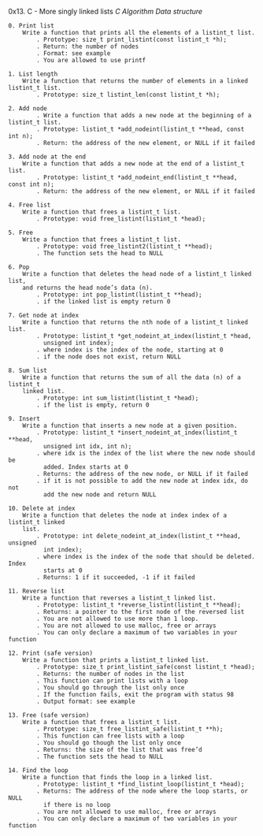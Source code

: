 
0x13. C - More singly linked lists *C Algorithm Data structure*

	0. Print list
		Write a function that prints all the elements of a listint_t list.
			. Prototype: size_t print_listint(const listint_t *h);
			. Return: the number of nodes
			. Format: see example
			. You are allowed to use printf

	1. List length
		Write a function that returns the number of elements in a linked listint_t list.
			. Prototype: size_t listint_len(const listint_t *h);

	2. Add node
			. Write a function that adds a new node at the beginning of a listint_t list.
			. Prototype: listint_t *add_nodeint(listint_t **head, const int n);
			. Return: the address of the new element, or NULL if it failed

	3. Add node at the end
		Write a function that adds a new node at the end of a listint_t list.
			. Prototype: listint_t *add_nodeint_end(listint_t **head, const int n);
			. Return: the address of the new element, or NULL if it failed

	4. Free list
		Write a function that frees a listint_t list.
			. Prototype: void free_listint(listint_t *head);

	5. Free
		Write a function that frees a listint_t list.
			. Prototype: void free_listint2(listint_t **head);
			. The function sets the head to NULL

	6. Pop
		Write a function that deletes the head node of a listint_t linked list, 
		and returns the head node’s data (n).
			. Prototype: int pop_listint(listint_t **head);
			. if the linked list is empty return 0

	7. Get node at index
		Write a function that returns the nth node of a listint_t linked list.
			. Prototype: listint_t *get_nodeint_at_index(listint_t *head, 
			  unsigned int index);
			. where index is the index of the node, starting at 0
			. if the node does not exist, return NULL

	8. Sum list
		Write a function that returns the sum of all the data (n) of a listint_t 
		linked list.
			. Prototype: int sum_listint(listint_t *head);
			. if the list is empty, return 0

	9. Insert
		Write a function that inserts a new node at a given position.
			. Prototype: listint_t *insert_nodeint_at_index(listint_t **head, 
			  unsigned int idx, int n);
			. where idx is the index of the list where the new node should be 
			  added. Index starts at 0
			. Returns: the address of the new node, or NULL if it failed
			. if it is not possible to add the new node at index idx, do not 
			  add the new node and return NULL

	10. Delete at index
		Write a function that deletes the node at index index of a listint_t linked 
		list.
			. Prototype: int delete_nodeint_at_index(listint_t **head, unsigned 
			  int index);
			. where index is the index of the node that should be deleted. Index 
			  starts at 0
			. Returns: 1 if it succeeded, -1 if it failed

	11. Reverse list
		Write a function that reverses a listint_t linked list.
			. Prototype: listint_t *reverse_listint(listint_t **head);
			. Returns: a pointer to the first node of the reversed list
			. You are not allowed to use more than 1 loop.
			. You are not allowed to use malloc, free or arrays
			. You can only declare a maximum of two variables in your function

	12. Print (safe version)
		Write a function that prints a listint_t linked list.
			. Prototype: size_t print_listint_safe(const listint_t *head);
			. Returns: the number of nodes in the list
			. This function can print lists with a loop
			. You should go through the list only once
			. If the function fails, exit the program with status 98
			. Output format: see example

	13. Free (safe version)
		Write a function that frees a listint_t list.
			. Prototype: size_t free_listint_safe(listint_t **h);
			. This function can free lists with a loop
			. You should go though the list only once
			. Returns: the size of the list that was free’d
			. The function sets the head to NULL

	14. Find the loop
		Write a function that finds the loop in a linked list.
			. Prototype: listint_t *find_listint_loop(listint_t *head);
			. Returns: The address of the node where the loop starts, or NULL 
		  	  if there is no loop
			. You are not allowed to use malloc, free or arrays
			. You can only declare a maximum of two variables in your function

	


